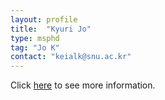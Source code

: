 ```yaml
---
layout: profile
title:  "Kyuri Jo"
type: msphd
tag: "Jo K"
contact: "keialk@snu.ac.kr"
---
```

Click <a href="http://biohealth.snu.ac.kr/~keialk/" target="_blank">here</a> to see more information.
